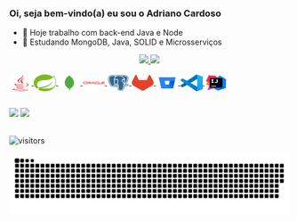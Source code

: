 ### Oi, seja bem-vindo(a) eu sou o Adriano Cardoso 

- 🔭 Hoje trabalho com back-end Java e Node
- 🌱 Estudando MongoDB, Java, SOLID e Microsserviços 

<div align="center" >
 <a href="https://github.com/Adriano-Cardoso">
  <img height="150em" src="https://github-readme-stats.vercel.app/api?username=Adriano-Cardoso&theme=dark&show_icons=true&include_all_commits=true"/>
  <img height="150em" src="https://github-readme-stats.vercel.app/api/top-langs/?username=Adriano-Cardoso&layout=compact&theme=dark"/>
</div>
 
<div style="display: inline_block"><br>
  <img align="center" alt="Java" height="30" width="40" src ="https://github.com/devicons/devicon/blob/master/icons/java/java-plain.svg"/>
  <img align="center" alt="Spring" height="30" width="40" src="https://github.com/devicons/devicon/blob/master/icons/spring/spring-original.svg"/>
  <img align="center" alt="Mongodb" height="30" width="40" src="https://github.com/devicons/devicon/blob/master/icons/mongodb/mongodb-plain.svg"/>
  <img align="center" alt="Oracle" height="30" width="40" src="https://github.com/devicons/devicon/blob/master/icons/oracle/oracle-original.svg"/>
  <img align="center" alt="Postgresql" height="30" width="40" src="https://github.com/devicons/devicon/blob/master/icons/postgresql/postgresql-plain.svg"/>
  <img align="center" alt="Gitlab" height="30" width="40" src="https://github.com/devicons/devicon/blob/master/icons/gitlab/gitlab-plain.svg"/>
  <img align="center" alt="Bitbucket" height="30" width="40" src="https://github.com/devicons/devicon/blob/master/icons/bitbucket/bitbucket-original.svg"/>
   <img align="center" alt="Vscode" height="30" width="40" src="https://github.com/devicons/devicon/blob/master/icons/vscode/vscode-original.svg"/>
  <img align="center" alt="Intellij" height="30" width="40" src="https://github.com/devicons/devicon/blob/master/icons/intellij/intellij-original.svg"/>
</div>
  
  ##
  
  <div>
    <a href="https://www.linkedin.com/in/adriano-santos-goulart/" target="_blank"><img src="https://img.shields.io/badge/LinkedIn-0077B5?style=for-the-badge&logo=linkedin&logoColor=white"></img></a>
   <a href="mailto:goularta97@gmail.com" target="_blank"><img src="https://img.shields.io/badge/Gmail-D14836?style=for-the-badge&logo=gmail&logoColor=white"></img></a>
  </div>
  
  <br/>
  
![visitors](https://visitor-badge.glitch.me/badge?page_id=Adriano-cardoso.Adriano-Cardoso)

  
![Snake animation](https://github.com/Adriano-Cardoso/Adriano-Cardoso/blob/output/github-contribution-grid-snake-dark.svg)

